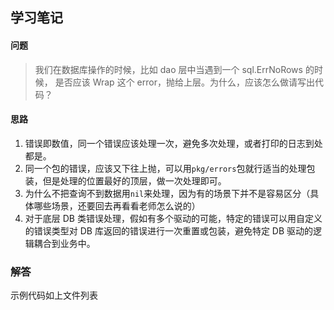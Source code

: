 ## 学习笔记

#### 问题

> 我们在数据库操作的时候，比如 dao 层中当遇到一个 sql.ErrNoRows 的时候， 是否应该 Wrap 这个 error，抛给上层。为什么，应该怎么做请写出代码？


#### 思路
1. 错误即数值，同一个错误应该处理一次，避免多次处理，或者打印的日志到处都是。
1. 同一个包的错误，应该又下往上抛，可以用`pkg/errors`包就行适当的处理包装，但是处理的位置最好的顶层，做一次处理即可。
1. 为什么不把查询不到数据用`nil`来处理，因为有的场景下并不是容易区分（具体哪些场景，还要回去再看看老师怎么说的）
1. 对于底层 DB 类错误处理，假如有多个驱动的可能，特定的错误可以用自定义的错误类型对 DB 库返回的错误进行一次重置或包装，避免特定 DB 驱动的逻辑耦合到业务中。

### 解答
示例代码如上文件列表